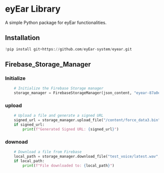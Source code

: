 # eyEar Library 

A simple Python package for eyEar functionalities.

## Installation

```python
!pip install git+https://github.com/eyEar-system/eyear.git
```

## Firebase_Storage_Manager

### Initialize
```python
    # Initialize the Firebase Storage manager
    storage_manager = FirebaseStorageManager(json_content, "eyear-87a0e.appspot.com")
```
### upload
```python
    # Upload a file and generate a signed URL
    signed_url = storage_manager.upload_file("/content/force_data3.bin", "bin/2force_data.bin")
    if signed_url:
        print(f"Generated Signed URL: {signed_url}")
```
### downoad
```python
    # Download a file from Firebase
    local_path = storage_manager.download_file("test_voice/latest.wav", "/content/downloaded_file.wav")
    if local_path:
        print(f"File downloaded to: {local_path}")